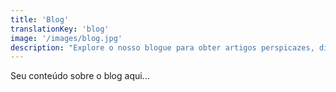 ```yaml
---
title: 'Blog' 
translationKey: 'blog'
image: '/images/blog.jpg'
description: "Explore o nosso blogue para obter artigos perspicazes, dicas úteis e as últimas actualizações sobre bem-estar e terapia manual."
---
```


Seu conteúdo sobre o blog aqui...
